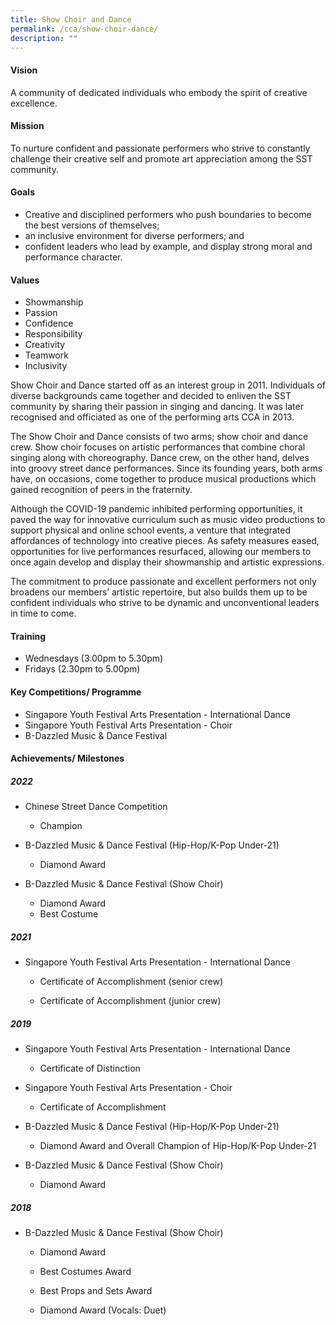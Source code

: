 ```yaml
---
title: Show Choir and Dance
permalink: /cca/show-choir-dance/
description: ""
---
```


#### Vision
A community of dedicated individuals who embody the spirit of creative excellence.

#### Mission
To nurture confident and passionate performers who strive to constantly challenge their creative self and promote art appreciation among the SST community. 

#### Goals
*   Creative and disciplined performers who push boundaries to become the best versions of themselves;
*   an inclusive environment for diverse performers; and
*   confident leaders who lead by example, and display strong moral and performance character.
   
#### Values
*   Showmanship
*   Passion 
*   Confidence
*   Responsibility
*   Creativity
*   Teamwork
*   Inclusivity

Show Choir and Dance started off as an interest group in 2011. Individuals of diverse backgrounds came together and decided to enliven the SST community by sharing their passion in singing and dancing. It was later recognised and officiated as one of the performing arts CCA in 2013.

The Show Choir and Dance consists of two arms; show choir and dance crew. Show choir focuses on artistic performances that combine choral singing along with choreography. Dance crew, on the other hand, delves into groovy street dance performances. Since its founding years, both arms have, on occasions, come together to produce musical productions which gained recognition of peers in the fraternity.

Although the COVID-19 pandemic inhibited performing opportunities, it paved the way for innovative curriculum such as music video productions to support physical and online school events, a venture that integrated affordances of technology into creative pieces. As safety measures eased, opportunities for live performances resurfaced, allowing our members to once again develop and display their showmanship and artistic expressions.

The commitment to produce passionate and excellent performers not only broadens our members’ artistic repertoire, but also builds them up to be confident individuals who strive to be dynamic and unconventional leaders in time to come.

#### Training 
*   Wednesdays (3.00pm to 5.30pm)
*   Fridays (2.30pm to 5.00pm)
    
#### Key Competitions/ Programme
*   Singapore Youth Festival Arts Presentation - International Dance
*   Singapore Youth Festival Arts Presentation - Choir
*   B-Dazzled Music & Dance Festival
    
#### Achievements/ Milestones
##### 2022
*   Chinese Street Dance Competition
    *   Champion
    
* B-Dazzled Music & Dance Festival (Hip-Hop/K-Pop Under-21)
    *   Diamond Award
*   B-Dazzled Music & Dance Festival (Show Choir)
     *   Diamond Award
     *   Best Costume
  
##### 2021

*   Singapore Youth Festival Arts Presentation - International Dance
    
     *   Certificate of Accomplishment (senior crew)
    
     *   Certificate of Accomplishment (junior crew)
    
##### 2019
*   Singapore Youth Festival Arts Presentation - International Dance
    
    *   Certificate of Distinction
    
*   Singapore Youth Festival Arts Presentation - Choir
    
    *   Certificate of Accomplishment
    
*   B-Dazzled Music & Dance Festival (Hip-Hop/K-Pop Under-21)
    
    *   Diamond Award and Overall Champion of Hip-Hop/K-Pop Under-21
    
*   B-Dazzled Music & Dance Festival (Show Choir)
    
     *   Diamond Award
   
##### 2018
*   B-Dazzled Music & Dance Festival (Show Choir)
    
     *   Diamond Award
    
     *   Best Costumes Award

     *   Best Props and Sets Award
    
     *   Diamond Award (Vocals: Duet)